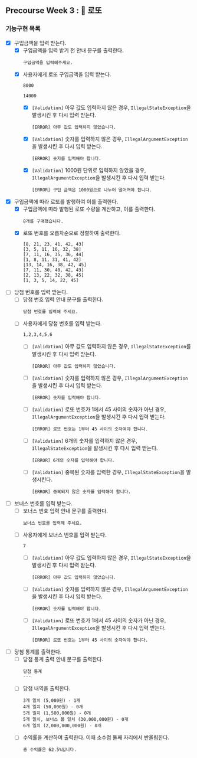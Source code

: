 ## Precourse Week 3 : 🎫 로또
### 기능구현 목록
- [x] 구입금액을 입력 받는다.
    - [x] 구입금액을 입력 받기 전 안내 문구를 출력한다.
      ```
      구입금액을 입력해주세요.
      ```
    - [x] 사용자에게 로또 구입금액을 입력 받는다.
      ```
      8000
      ```
      ```
      14000
      ```
        - [x] `[Validation]` 아무 값도 입력하지 않은 경우, `IllegalStateException`을 발생시킨 후 다시 입력 받는다.
          ```
          [ERROR] 아무 값도 입력하지 않았습니다.
          ```
        - [x] `[Validation]` 숫자를 입력하지 않은 경우, `IllegalArgumentException`을 발생시킨 후 다시 입력 받는다.
          ```
          [ERROR] 숫자를 입력해야 합니다.
          ```
        - [x] `[Validation]` 1000원 단위로 입력하지 않았을 경우, `IllegalArgumentException`을 발생시킨 후 다시 입력 받는다.
          ```
          [ERROR] 구입 금액은 1000원으로 나누어 떨어져야 합니다.
          ```
- [x] 구입금액에 따라 로또를 발행하여 이를 출력한다.
    - [x] 구입금액에 따라 발행된 로또 수량을 계산하고, 이를 출력한다.
      ```
      8개를 구매했습니다.
      ```
    - [x] 로또 번호를 오름차순으로 정렬하여 출력한다.
      ```
      [8, 21, 23, 41, 42, 43]
      [3, 5, 11, 16, 32, 38]
      [7, 11, 16, 35, 36, 44]
      [1, 8, 11, 31, 41, 42]
      [13, 14, 16, 38, 42, 45]
      [7, 11, 30, 40, 42, 43]
      [2, 13, 22, 32, 38, 45]
      [1, 3, 5, 14, 22, 45]
      ```
- [ ] 당첨 번호를 입력 받는다.
    - [ ] 당첨 번호 입력 안내 문구를 출력한다.
      ```
      당첨 번호를 입력해 주세요.
      ```
    - [ ] 사용자에게 당첨 번호를 입력 받는다.
      ```
      1,2,3,4,5,6
      ```
        - [ ] `[Validation]` 아무 값도 입력하지 않은 경우, `IllegalStateException`를 발생시킨 후 다시 입력 받는다.
          ```
          [ERROR] 아무 값도 입력하지 않았습니다.
          ```
        - [ ] `[Validation]` 숫자를 입력하지 않은 경우, `IllegalArgumentException`을 발생시킨 후 다시 입력 받는다.
          ```
          [ERROR] 숫자를 입력해야 합니다.
          ```
        - [ ] `[Validation]` 로또 번호가 1에서 45 사이의 숫자가 아닌 경우, `IllegalArgumentException`을 발생시킨 후 다시 입력 받는다.
          ```
          [ERROR] 로또 번호는 1부터 45 사이의 숫자여야 합니다.
          ```
        - [ ] `[Validation]` 6개의 숫자를 입력하지 않은 경우, `IllegalStateException`을 발생시킨 후 다시 입력 받는다.
          ```
          [ERROR] 6개의 숫자를 입력해야 합니다.
          ```
        - [ ] `[Validation]` 중복된 숫자를 입력한 경우, `IllegalStateException`을 발생시킨다.
          ```
          [ERROR] 중복되지 않은 숫자를 입력해야 합니다.
          ```
- [ ] 보너스 번호를 입력 받는다.
    - [ ] 보너스 번호 입력 안내 문구를 출력한다.
      ```
      보너스 번호를 입력해 주세요.
      ```
    - [ ] 사용자에게 보너스 번호를 입력 받는다.
      ```
      7
      ```
        - [ ] `[Validation]` 아무 값도 입력하지 않은 경우, `IllegalStateException`을 발생시킨 후 다시 입력 받는다.
          ```
          [ERROR] 아무 값도 입력하지 않았습니다.
          ```
        - [ ] `[Validation]` 숫자를 입력하지 않은 경우, `IllegalArgumentException`을 발생시킨 후 다시 입력 받는다.
          ```
          [ERROR] 숫자를 입력해야 합니다.
          ```
        - [ ] `[Validation]` 로또 번호가 1에서 45 사이의 숫자가 아닌 경우, `IllegalArgumentException`을 발생시킨 후 다시 입력 받는다.
          ```
          [ERROR] 로또 번호는 1부터 45 사이의 숫자여야 합니다.
          ```
- [ ] 당첨 통계를 출력한다.
    - [ ] 당첨 통계 출력 안내 문구를 출력한다.
      ```
      당첨 통계
      ---
      ```
    - [ ] 당첨 내역을 출력한다.
      ```
      3개 일치 (5,000원) - 1개
      4개 일치 (50,000원) - 0개
      5개 일치 (1,500,000원) - 0개
      5개 일치, 보너스 볼 일치 (30,000,000원) - 0개
      6개 일치 (2,000,000,000원) - 0개
      ```
    - [ ] 수익률을 계산하여 출력한다. 이때 소수점 둘째 자리에서 반올림한다.
      ```
      총 수익률은 62.5%입니다.
      ```